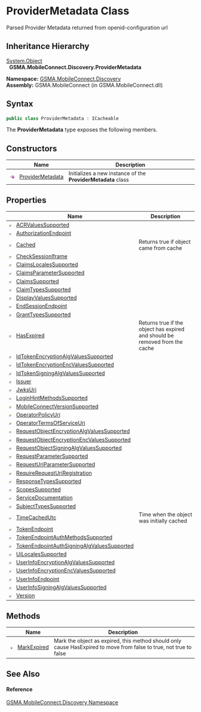 ProviderMetadata Class
======================
Parsed Provider Metadata returned from openid-configuration url


Inheritance Hierarchy
---------------------
[System.Object][1]  
  **GSMA.MobileConnect.Discovery.ProviderMetadata**  

**Namespace:** [GSMA.MobileConnect.Discovery][2]  
**Assembly:** GSMA.MobileConnect (in GSMA.MobileConnect.dll)

Syntax
------

```csharp
public class ProviderMetadata : ICacheable
```

The **ProviderMetadata** type exposes the following members.


Constructors
------------

                 | Name                  | Description                                                  
---------------- | --------------------- | ------------------------------------------------------------ 
![Public method] | [ProviderMetadata][3] | Initializes a new instance of the **ProviderMetadata** class 


Properties
----------

                   | Name                                             | Description                                                                 
------------------ | ------------------------------------------------ | --------------------------------------------------------------------------- 
![Public property] | [ACRValuesSupported][4]                          |                                                                             
![Public property] | [AuthorizationEndpoint][5]                       |                                                                             
![Public property] | [Cached][6]                                      | Returns true if object came from cache                                      
![Public property] | [CheckSessionIframe][7]                          |                                                                             
![Public property] | [ClaimsLocalesSupported][8]                      |                                                                             
![Public property] | [ClaimsParameterSupported][9]                    |                                                                             
![Public property] | [ClaimsSupported][10]                            |                                                                             
![Public property] | [ClaimTypesSupported][11]                        |                                                                             
![Public property] | [DisplayValuesSupported][12]                     |                                                                             
![Public property] | [EndSessionEndpoint][13]                         |                                                                             
![Public property] | [GrantTypesSupported][14]                        |                                                                             
![Public property] | [HasExpired][15]                                 | Returns true if the object has expired and should be removed from the cache 
![Public property] | [IdTokenEncryptionAlgValuesSupported][16]        |                                                                             
![Public property] | [IdTokenEncryptionEncValuesSupported][17]        |                                                                             
![Public property] | [IdTokenSigningAlgValuesSupported][18]           |                                                                             
![Public property] | [Issuer][19]                                     |                                                                             
![Public property] | [JwksUri][20]                                    |                                                                             
![Public property] | [LoginHintMethodsSupported][21]                  |                                                                             
![Public property] | [MobileConnectVersionSupported][22]              |                                                                             
![Public property] | [OperatorPolicyUri][23]                          |                                                                             
![Public property] | [OperatorTermsOfServiceUri][24]                  |                                                                             
![Public property] | [RequestObjectEncryptionAlgValuesSupported][25]  |                                                                             
![Public property] | [RequestObjectEncryptionEncValuesSupported][26]  |                                                                             
![Public property] | [RequestObjectSigningAlgValuesSupported][27]     |                                                                             
![Public property] | [RequestParameterSupported][28]                  |                                                                             
![Public property] | [RequestUriParameterSupported][29]               |                                                                             
![Public property] | [RequireRequestUriRegistration][30]              |                                                                             
![Public property] | [ResponseTypesSupported][31]                     |                                                                             
![Public property] | [ScopesSupported][32]                            |                                                                             
![Public property] | [ServiceDocumentation][33]                       |                                                                             
![Public property] | [SubjectTypesSupported][34]                      |                                                                             
![Public property] | [TimeCachedUtc][35]                              | Time when the object was initially cached                                   
![Public property] | [TokenEndpoint][36]                              |                                                                             
![Public property] | [TokenEndpointAuthMethodsSupported][37]          |                                                                             
![Public property] | [TokenEndpointAuthSigningAlgValuesSupported][38] |                                                                             
![Public property] | [UiLocalesSupported][39]                         |                                                                             
![Public property] | [UserInfoEncryptionAlgValuesSupported][40]       |                                                                             
![Public property] | [UserInfoEncryptionEncValuesSupported][41]       |                                                                             
![Public property] | [UserInfoEndpoint][42]                           |                                                                             
![Public property] | [UserInfoSigningAlgValuesSupported][43]          |                                                                             
![Public property] | [Version][44]                                    |                                                                             


Methods
-------

                 | Name              | Description                                                                                                        
---------------- | ----------------- | ------------------------------------------------------------------------------------------------------------------ 
![Public method] | [MarkExpired][45] | Mark the object as expired, this method should only cause HasExpired to move from false to true, not true to false 


See Also
--------

#### Reference
[GSMA.MobileConnect.Discovery Namespace][2]  

[1]: http://msdn.microsoft.com/en-us/library/e5kfa45b
[2]: ../README.md
[3]: _ctor.md
[4]: ACRValuesSupported.md
[5]: AuthorizationEndpoint.md
[6]: Cached.md
[7]: CheckSessionIframe.md
[8]: ClaimsLocalesSupported.md
[9]: ClaimsParameterSupported.md
[10]: ClaimsSupported.md
[11]: ClaimTypesSupported.md
[12]: DisplayValuesSupported.md
[13]: EndSessionEndpoint.md
[14]: GrantTypesSupported.md
[15]: HasExpired.md
[16]: IdTokenEncryptionAlgValuesSupported.md
[17]: IdTokenEncryptionEncValuesSupported.md
[18]: IdTokenSigningAlgValuesSupported.md
[19]: Issuer.md
[20]: JwksUri.md
[21]: LoginHintMethodsSupported.md
[22]: MobileConnectVersionSupported.md
[23]: OperatorPolicyUri.md
[24]: OperatorTermsOfServiceUri.md
[25]: RequestObjectEncryptionAlgValuesSupported.md
[26]: RequestObjectEncryptionEncValuesSupported.md
[27]: RequestObjectSigningAlgValuesSupported.md
[28]: RequestParameterSupported.md
[29]: RequestUriParameterSupported.md
[30]: RequireRequestUriRegistration.md
[31]: ResponseTypesSupported.md
[32]: ScopesSupported.md
[33]: ServiceDocumentation.md
[34]: SubjectTypesSupported.md
[35]: TimeCachedUtc.md
[36]: TokenEndpoint.md
[37]: TokenEndpointAuthMethodsSupported.md
[38]: TokenEndpointAuthSigningAlgValuesSupported.md
[39]: UiLocalesSupported.md
[40]: UserInfoEncryptionAlgValuesSupported.md
[41]: UserInfoEncryptionEncValuesSupported.md
[42]: UserInfoEndpoint.md
[43]: UserInfoSigningAlgValuesSupported.md
[44]: Version.md
[45]: MarkExpired.md
[46]: ../../_icons/Help.png
[Public method]: ../../_icons/pubmethod.gif "Public method"
[Public property]: ../../_icons/pubproperty.gif "Public property"